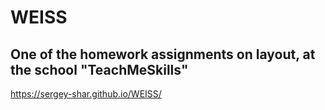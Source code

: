 # WEISS
## One of the homework assignments on layout, at the school "TeachMeSkills"
 https://sergey-shar.github.io/WEISS/
